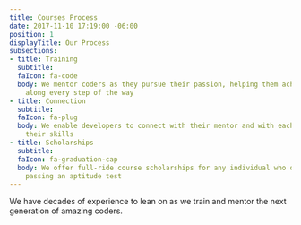 ```yaml
---
title: Courses Process
date: 2017-11-10 17:19:00 -06:00
position: 1
displayTitle: Our Process
subsections:
- title: Training
  subtitle: 
  faIcon: fa-code
  body: We mentor coders as they pursue their passion, helping them achieve success
    along every step of the way
- title: Connection
  subtitle: 
  faIcon: fa-plug
  body: We enable developers to connect with their mentor and with each other to hone
    their skills
- title: Scholarships
  subtitle: 
  faIcon: fa-graduation-cap
  body: We offer full-ride course scholarships for any individual who qualifies by
    passing an aptitude test
---
```


We have decades of experience to lean on as we train and mentor the next generation of amazing coders.